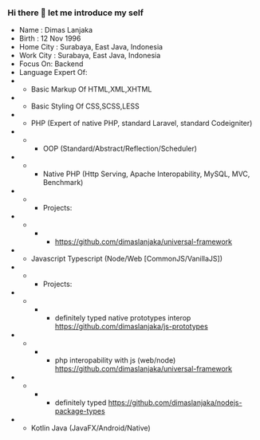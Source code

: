 ### Hi there 👋 let me introduce my self
- Name : Dimas Lanjaka 
- Birth : 12 Nov 1996 
- Home City : Surabaya, East Java, Indonesia 
- Work City : Surabaya, East Java, Indonesia
- Focus On: Backend
- Language Expert Of:
- - Basic Markup Of HTML,XML,XHTML
- - Basic Styling Of CSS,SCSS,LESS
- - PHP (Expert of native PHP, standard Laravel, standard Codeigniter)
- - - OOP (Standard/Abstract/Reflection/Scheduler)
- - - Native PHP (Http Serving, Apache Interopability, MySQL, MVC, Benchmark)
- - - Projects:
- - - - https://github.com/dimaslanjaka/universal-framework
- - Javascript Typescript (Node/Web [CommonJS/VanillaJS])
- - - Projects:
- - - - definitely typed native prototypes interop https://github.com/dimaslanjaka/js-prototypes
- - - - php interopability with js (web/node) https://github.com/dimaslanjaka/universal-framework
- - - - definitely typed https://github.com/dimaslanjaka/nodejs-package-types
- - Kotlin Java (JavaFX/Android/Native)

